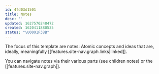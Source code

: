 ```yaml
---
id: 4fd03d1501
title: Notes
desc: ''
updated: 1627576248472
created: 1620411880535
status: "\U0001F38B"
---
```

The focus of this template are notes: Atomic concepts and ideas that are, ideally, meaningfully [[features.site-nav.graph.links|linked]]. 

You can navigate notes via their various parts (see children notes) or the [[features.site-nav.graph]].
